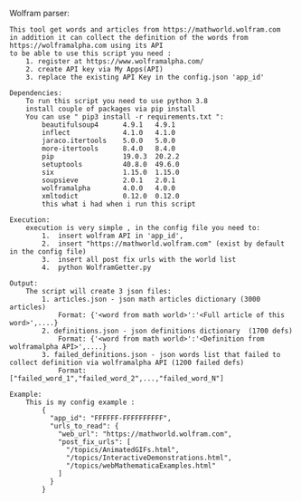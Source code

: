 Wolfram parser:

	This tool get words and articles from https://mathworld.wolfram.com
	in addition it can collect the definition of the words from https://wolframalpha.com using its API
	to be able to use this script you need :
		1. register at https://www.wolframalpha.com/ 
		2. create API key via My Apps(API) 
		3. replace the existing API Key in the config.json 'app_id'
		
	Dependencies:
		To run this script you need to use python 3.8 
		install couple of packages via pip install
		You can use " pip3 install -r requirements.txt ":
			beautifulsoup4		4.9.1	4.9.1
			inflect				4.1.0	4.1.0
			jaraco.itertools	5.0.0	5.0.0
			more-itertools		8.4.0	8.4.0
			pip					19.0.3	20.2.2
			setuptools			40.8.0	49.6.0
			six					1.15.0	1.15.0
			soupsieve			2.0.1	2.0.1
			wolframalpha		4.0.0	4.0.0
			xmltodict			0.12.0	0.12.0
			this what i had when i run this script
			
	Execution:
		execution is very simple , in the config file you need to:
			1. 	insert wolfram API in 'app_id',
			2.	insert "https://mathworld.wolfram.com" (exist by default in the config file)
			3. 	insert all post fix urls with the world list
			4. 	python WolframGetter.py
			
	Output:
		The script will create 3 json files:
			1. articles.json - json math articles dictionary (3000 articles)
				Format: {'<word from math world>':'<Full article of this word>',....}
			2. definitions.json - json definitions dictionary  (1700 defs)
				Format: {'<word from math world>':'<Definition from wolframalpha API>',....}
			3. failed_definitions.json - json words list that failed to collect definition via wolframalpha API (1200 failed defs)
				Format: ["failed_word_1","failed_word_2",...,"failed_word_N"]
				
	Example:
		This is my config example :
			{
			  "app_id": "FFFFFF-FFFFFFFFFF",
			  "urls_to_read": {
			    "web_url": "https://mathworld.wolfram.com",
			    "post_fix_urls": [
			      "/topics/AnimatedGIFs.html",
			      "/topics/InteractiveDemonstrations.html",
			      "/topics/webMathematicaExamples.html"
			    ]
			  }
			}



